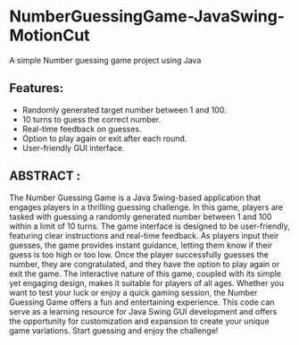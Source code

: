 # NumberGuessingGame-JavaSwing-MotionCut
A simple Number guessing game project using Java

## Features:
- Randomly generated target number between 1 and 100.
- 10 turns to guess the correct number.
- Real-time feedback on guesses.
- Option to play again or exit after each round.
- User-friendly GUI interface.

## ABSTRACT :
The Number Guessing Game is a Java Swing-based application that engages players in a thrilling guessing challenge. In this game, players are tasked with guessing a randomly generated number between 1 and 100 within a limit of 10 turns. The game interface is designed to be user-friendly, featuring clear instructions and real-time feedback. As players input their guesses, the game provides instant guidance, letting them know if their guess is too high or too low. Once the player successfully guesses the number, they are congratulated, and they have the option to play again or exit the game. The interactive nature of this game, coupled with its simple yet engaging design, makes it suitable for players of all ages. Whether you want to test your luck or enjoy a quick gaming session, the Number Guessing Game offers a fun and entertaining experience. This code can serve as a learning resource for Java Swing GUI development and offers the opportunity for customization and expansion to create your unique game variations. Start guessing and enjoy the challenge!
